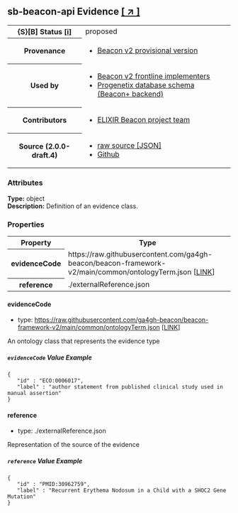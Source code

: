 
<div id="schema-header-title">
  <h2><span id="schema-header-title-project">sb-beacon-api</span> Evidence <a href="https://github.com/ga4gh-schemablocks/sb-beacon-api" target="_BLANK">[ &nearr; ]</a></h2>
</div>

<table id="schema-header-table">
<tr>
<th>{S}[B] Status <a href="https://schemablocks.org/about/sb-status-levels.html">[i]</a></th>
<td><div id="schema-header-status">proposed</div></td>
</tr>
<tr><th>Provenance</th><td><ul>
<li><a href="https://github.com/ga4gh-beacon/">Beacon v2 provisional version</a></li>
</ul></td></tr>
<tr><th>Used by</th><td><ul>
<li><a href="https://ga4gh-approval-service-registry.ega-archive.org">Beacon v2 frontline implementers</a></li>
<li><a href="https://docs.progenetix.org/beaconplus/">Progenetix database schema (Beacon+ backend)</a></li>
</ul></td></tr>


<!--more-->
<tr><th>Contributors</th><td><ul>
<li><a href="https://beacon-project.io/categories/people.html">ELIXIR Beacon project team</a></li>
</ul></td></tr>
<tr><th>Source (2.0.0-draft.4)</th><td><ul>
<li><a href="current/evidence.json" target="_BLANK">raw source [JSON]</a></li>
<li><a href="https://github.com/ga4gh-schemablocks/sb-beacon-api/blob/master//evidence.yaml" target="_BLANK">Github</a></li>
</ul></td></tr>
</table>

<div id="schema-attributes-title"><h3>Attributes</h3></div>

  
__Type:__ object  
__Description:__ Definition of an evidence class.
### Properties

<table id="schema-properties-table">
<tr><th>Property</th><th>Type</th></tr>
<tr><th>evidenceCode</th><td>https://raw.githubusercontent.com/ga4gh-beacon/beacon-framework-v2/main/common/ontologyTerm.json [<a href="https://raw.githubusercontent.com/ga4gh-beacon/beacon-framework-v2/main/common/ontologyTerm.json">LINK</a>]</td></tr>
<tr><th>reference</th><td>./externalReference.json</td></tr>
</table>


#### evidenceCode

* type: https://raw.githubusercontent.com/ga4gh-beacon/beacon-framework-v2/main/common/ontologyTerm.json [<a href="https://raw.githubusercontent.com/ga4gh-beacon/beacon-framework-v2/main/common/ontologyTerm.json">LINK</a>]

An ontology class that represents the evidence type

##### `evidenceCode` Value Example  

```
{
   "id" : "ECO:0006017",
   "label" : "author statement from published clinical study used in manual assertion"
}
```

#### reference

* type: ./externalReference.json

Representation of the source of the evidence

##### `reference` Value Example  

```
{
   "id" : "PMID:30962759",
   "label" : "Recurrent Erythema Nodosum in a Child with a SHOC2 Gene Mutation"
}
```

